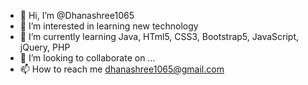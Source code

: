 - 👋 Hi, I’m @Dhanashree1065
- 👀 I’m interested in learning new technology
- 🌱 I’m currently learning Java, HTml5, CSS3, Bootstrap5, JavaScript, jQuery, PHP
- 💞️ I’m looking to collaborate on ...
- 📫 How to reach me dhanashree1065@gmail.com

<!---
Dhanashree1065/Dhanashree1065 is a ✨ special ✨ repository because its `README.md` (this file) appears on your GitHub profile.
You can click the Preview link to take a look at your changes.
--->
